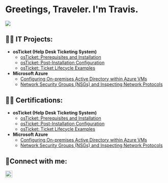 <h1>Greetings, Traveler. I'm Travis.</h1>
<img Src=https://media.discordapp.net/attachments/1059708875768594432/1155992066212499466/me.cartoon1.png>
<h2>👨‍💻 IT Projects:</h2>

- <b>osTicket (Help Desk Ticketing System)</b>
  - [osTicket: Prerequisites and Installation](https://github.com/TravisCritesIT/osticket-prereqs)
  - [osTicket: Post-Installation Configuration](https://github.com/TravisCritesIT/post-install-config)
  - [osTicket: Ticket Lifecycle Examples](https://github.com/TravisCritesIT/ticket-lifecycle)
- <b>Microsoft Azure</b>
  - [Configuring On-premises Active Directory within Azure VMs](https://github.com/TravisCritesIT/configure-ad)
  - [Network Security Groups (NSGs) and Inspecting Network Protocols](https://github.com/TravisCritesIT/azure-network-protocols)


<h2>👨‍💻 Certifications:</h2>

- <b>osTicket (Help Desk Ticketing System)</b>
  - [osTicket: Prerequisites and Installation](https://github.com/TravisCritesIT/osticket-prereqs)
  - [osTicket: Post-Installation Configuration](https://github.com/TravisCritesIT/post-install-config)
  - [osTicket: Ticket Lifecycle Examples](https://github.com/TravisCritesIT/ticket-lifecycle)
- <b>Microsoft Azure</b>
  - [Configuring On-premises Active Directory within Azure VMs](https://github.com/TravisCritesIT/configure-ad)
  - [Network Security Groups (NSGs) and Inspecting Network Protocols](https://github.com/TravisCritesIT/azure-network-protocols)

<h2>🤳Connect with me:</h2>

[<img align="left" alt="Travis | LinkedIn" width="22px" src="https://cdn.jsdelivr.net/npm/simple-icons@v3/icons/linkedin.svg" />][linkedin]

[linkedin]: https://linkedin.com/in/Travis-Crites
